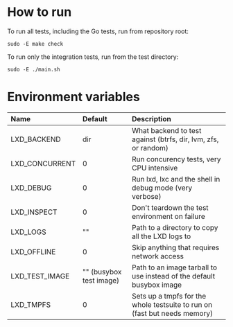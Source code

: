 # How to run

To run all tests, including the Go tests, run from repository root:

    sudo -E make check

To run only the integration tests, run from the test directory:

    sudo -E ./main.sh

# Environment variables

Name                            | Default                   | Description
:--                             | :---                      | :----------
LXD\_BACKEND                    | dir                       | What backend to test against (btrfs, dir, lvm, zfs, or random)
LXD\_CONCURRENT                 | 0                         | Run concurency tests, very CPU intensive
LXD\_DEBUG                      | 0                         | Run lxd, lxc and the shell in debug mode (very verbose)
LXD\_INSPECT                    | 0                         | Don't teardown the test environment on failure
LXD\_LOGS                       | ""                        | Path to a directory to copy all the LXD logs to
LXD\_OFFLINE                    | 0                         | Skip anything that requires network access
LXD\_TEST\_IMAGE                | "" (busybox test image)   | Path to an image tarball to use instead of the default busybox image
LXD\_TMPFS                      | 0                         | Sets up a tmpfs for the whole testsuite to run on (fast but needs memory)
